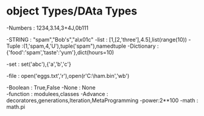 # object Types/DAta Types

-Numbers : 1234,3.14,3+4J,0b111

-STRING : "spam","Bob's","a\x01c"
-list : [1,[2,'three'],4.5],list(range(10))
-Tuple :(1,'spam,4,'U'),tuple('spam"),namedtuple
-Dictionary : {'food':'spam','taste':'yum'},dict(hours=10)

-set : set('abc'),{'a','b','c'}

-file : open('eggs.txt','r'),open(r'C:\ham.bin','wb')

-Boolean : True,False
-None : None        
-function : modulees,classes
-Advance : decoratores,generations,Iteration,MetaProgramming
-power:2**100
-math : math.pi
